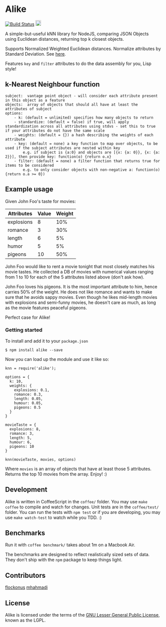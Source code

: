 Alike
=============
[![Build Status](https://travis-ci.org/axiomzen/Alike.png?branch=master)](https://travis-ci.org/axiomzen/Alike)
<a href="https://zenhub.io"><img src="https://raw.githubusercontent.com/ZenHubIO/support/master/zenhub-badge.png" height="18px"></a>

A simple-but-useful kNN library for NodeJS, comparing JSON Objects using Euclidean distances, returning top k closest objects.

Supports Normalized Weighted Euclidean distances. Normalize attributes by Standard Deviation. See [here](http://www.econ.upf.edu/~michael/stanford/maeb4.pdf).

Features `key` and `filter` attributes to do the data assembly for you, Lisp style!

## k-Nearest Neighbour function
```
subject:  vantage point object - will consider each attribute present in this object as a feature
objects:  array of objects that should all have at least the attributes of subject
options:
    - k: (default = unlimited) specifies how many objects to return
    - standardize: (default = false) if true, will apply standardization across all attributes using stdvs - set this to true if your attributes do not have the same scale
    - weights: (default = {}) a hash describing the weights of each attribute
    - key: (default = none) a key function to map over objects, to be used if the subject attributes are nested within key
        e.g. if subject is {a:0} and objects are [{x: {a: 0}}, {x: {a: 2}}], then provide key: function(o) {return o.x}
    - filter: (default = none) a filter function that returns true for items to be considered
        e.g. to only consider objects with non-negative a: function(o) {return o.a >= 0})
```
## Example usage

Given John Foo's taste for movies:

<table>
  <thead>
    <th>Attributes</th>
    <th>Value</th>
    <th>Weight</th>
  </thead>
  <tr>
    <td>explosions</td><td>8</td><td>10%</td>
  </tr>
  <tr>
    <td>romance</td><td>3</td><td>30%</td>
  </tr>
  <tr>
    <td>length</td><td>6</td><td>5%</td>
  </tr>
  <tr>
    <td>humor</td><td>5</td><td>5%</td>
  </tr>
  <tr>
    <td>pigeons</td><td>10</td><td>50%</td>
  </tr>
</table>

John Foo would like to rent a movie tonight that most closely matches his movie tastes. He collected a DB of movies with numerical values ranging from 1 to 10 for each of the 5 attributes listed above (don't ask how).

John Foo loves his pigeons. It is the most important attribute to him, hence carries 50% of the weight. He does not like romance and wants to make sure that he avoids sappy movies. Even though he likes mid-length movies with explosions and semi-funny movies, he doesn't care as much, as long as the movie features peaceful pigeons.

Perfect case for Alike!

### Getting started

To install and add it to your `package.json`

```
$ npm install alike --save
```

Now you can load up the module and use it like so:

```
knn = require('alike');

options = {
  k: 10,
  weights: {
    explosions: 0.1,
    romance: 0.3,
    length: 0.05,
    humour: 0.05,
    pigeons: 0.5
  }
}

movieTaste = {
  explosions: 8,
  romance: 3,
  length: 5,
  humour: 6,
  pigeons: 10
}

knn(movieTaste, movies, options)
```

Where `movies` is an array of objects that have at least those 5 attributes. Returns the top 10 movies from the array. Enjoy! :)

## Development

Alike is written in CoffeeScript in the `coffee/` folder. You may use `make coffee` to compile and watch for changes. Unit tests are in the `coffee/test/` folder. You can run the tests with `npm test` or if you are developing, you may use `make watch-test` to watch while you TDD. :)

## Benchmarks

Run it with `coffee benchmark/` takes about 1m on a Macbook Air.

The benchmarks are designed to reflect realistically sized sets of data. They don't ship with the `npm` package to keep things light.

## Contributors

[flockonus](https://github.com/flockonus)
[mhahmadi](https://github.com/mhahmadi)

## License

Alike is licensed under the terms of the [GNU Lesser General Public License](http://www.gnu.org/licenses/lgpl.html), known as the LGPL.
